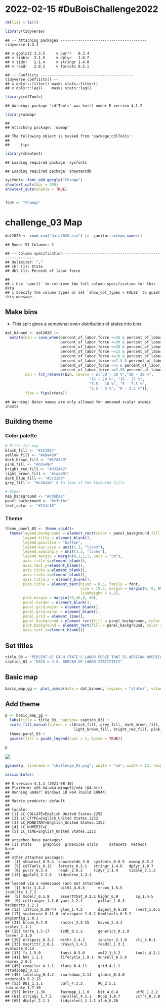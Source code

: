 2022-02-15 #DuBoisChallenge2022
================

``` r
rm(list = ls())

library(tidyverse)
```

    ## -- Attaching packages --------------------------------------- tidyverse 1.3.1 --

    ## v ggplot2 3.3.5     v purrr   0.3.4
    ## v tibble  3.1.5     v dplyr   1.0.7
    ## v tidyr   1.1.4     v stringr 1.4.0
    ## v readr   2.0.2     v forcats 0.5.1

    ## -- Conflicts ------------------------------------------ tidyverse_conflicts() --
    ## x dplyr::filter() masks stats::filter()
    ## x dplyr::lag()    masks stats::lag()

``` r
library(cdlTools)
```

    ## Warning: package 'cdlTools' was built under R version 4.1.2

``` r
library(usmap)
```

    ## 
    ## Attaching package: 'usmap'

    ## The following object is masked from 'package:cdlTools':
    ## 
    ##     fips

``` r
library(showtext)
```

    ## Loading required package: sysfonts

    ## Loading required package: showtextdb

``` r
sysfonts::font_add_google("Changa")
showtext_opts(dpi = 300)
showtext_auto(enable = TRUE)


font <- "Changa"
```

# challenge_03 Map

``` r
dat2020 <- read_csv("data2020.csv") |>  janitor::clean_names()
```

    ## Rows: 51 Columns: 2

    ## -- Column specification --------------------------------------------------------
    ## Delimiter: ","
    ## chr (1): State
    ## dbl (1): Percent of labor force

    ## 
    ## i Use `spec()` to retrieve the full column specification for this data.
    ## i Specify the column types or set `show_col_types = FALSE` to quiet this message.

## Make bins

-   This split gives a somewhat even distribution of states into bins

``` r
dat_binned <- dat2020 |> 
  mutate(bin = case_when(percent_of_labor_force <=36 & percent_of_labor_force > 30 ~ "30 - 36 %",
                         percent_of_labor_force <=30 & percent_of_labor_force > 20 ~ "20 - 30 %",
                         percent_of_labor_force <=20 & percent_of_labor_force > 15 ~ "15 - 20 %",
                         percent_of_labor_force <=15 & percent_of_labor_force > 10 ~ "10 - 15 %",
                         percent_of_labor_force <=10 & percent_of_labor_force > 7.5 ~ "7.5 - 10 %",
                         percent_of_labor_force <=7.5 & percent_of_labor_force > 5 ~ "5 - 7.5 %",
                         percent_of_labor_force <=5 & percent_of_labor_force > 2.5 ~ "2.5 - 5 %",
                         percent_of_labor_force <=2.5& percent_of_labor_force > 0 ~ "0 - 2.5 %"),
         bin = fct_relevel(bin, levels = c("30 - 36 %","20 - 30 %",  
                                      "15 - 20 %", "10 - 15 %",
                                      "7.5 - 10 %", "5 - 7.5 %",
                                      "2.5 - 5 %", "0 - 2.5 %")),
         fips = fips(state))
```

    ## Warning: Outer names are only allowed for unnamed scalar atomic inputs

## Building theme

### Color palette

``` r
# Fills for map
black_fill <- "#1b1917"
yellow_fill <- "#eba400"
dark_brown_fill <- "#674129"
pink_fill <- "#dda49d"
bright_red_fill <- "#d32442"
light_brown_fill <- "#caa991"
dark_blue_fill <- "#2c2150"
grey_fill <- "#c4b3a5" # In lieu of the textured fills

# Other
map_background <- "#cdbbaa"
panel_background <- "#e3cfbc"
text_color <- "#241c18"
```

### Theme

``` r
theme_panel_03 <- theme_void()+
  theme(legend.background = element_rect(color = panel_background,fill = panel_background), 
        legend.title = element_blank(),
        legend.position = "bottom",
        legend.key.size = unit(1.3, "lines"),
        legend.spacing.y = unit(1.2, "lines"),
        legend.margin = margin(0,1,1,1, unit = "cm"),
        axis.title.y=element_blank(),
        axis.text.y=element_blank(),
        axis.ticks.y=element_blank(),
        axis.ticks.x=element_blank(),
        axis.title.x = element_blank(),
        plot.title = element_text(hjust = 0.5, family = font, 
                                  size = 15.5, margin = margin(0, 0, 80, 0),
                                  lineheight = 1.2),
        plot.margin = margin(40,40,0, 40),
        panel.border = element_blank(),
        panel.grid.major = element_blank(),
        panel.grid.minor = element_blank(),
        panel.grid = element_line(), 
        panel.background = element_rect(fill = panel_background, color = panel_background),
        plot.background = element_rect(fill = panel_background, color = panel_background),
        axis.text.x=element_blank()) 
```

## Set titles

``` r
title_03 = "PERCENT OF EACH STATE'S LABOR FORCE THAT IS AFRICAN AMERICAN,\n2020 ANNUAL AVERAGES ."
caption_03 = "DATA = U.S. BUREAU OF LABOR STATISTICS"
```

## Basic map

``` r
basic_map_gg <- plot_usmap(data = dat_binned, regions = "states", values = "bin")
```

## Add theme

``` r
p <- basic_map_gg +
  labs(title = title_03, caption= caption_03) +
  scale_fill_manual(values = c(black_fill, grey_fill, dark_brown_fill, dark_blue_fill, 
                               light_brown_fill, bright_red_fill, pink_fill, yellow_fill)) +
  theme_panel_03 +
  guides(fill = guide_legend(ncol = 2, byrow = TRUE))

p
```

![](2022-02-15--DuBoisChallenge2022_files/figure-gfm/unnamed-chunk-8-1.png)<!-- -->

``` r
ggsave(p, filename = "challenge_03.png", units = "cm", width = 12, height = 16, limitsize = F, scale = 1.4)
```

``` r
sessionInfo()
```

    ## R version 4.1.1 (2021-08-10)
    ## Platform: x86_64-w64-mingw32/x64 (64-bit)
    ## Running under: Windows 10 x64 (build 19044)
    ## 
    ## Matrix products: default
    ## 
    ## locale:
    ## [1] LC_COLLATE=English_United States.1252 
    ## [2] LC_CTYPE=English_United States.1252   
    ## [3] LC_MONETARY=English_United States.1252
    ## [4] LC_NUMERIC=C                          
    ## [5] LC_TIME=English_United States.1252    
    ## 
    ## attached base packages:
    ## [1] stats     graphics  grDevices utils     datasets  methods   base     
    ## 
    ## other attached packages:
    ##  [1] showtext_0.9-4  showtextdb_3.0  sysfonts_0.8.5  usmap_0.5.2    
    ##  [5] cdlTools_0.15   forcats_0.5.1   stringr_1.4.0   dplyr_1.0.7    
    ##  [9] purrr_0.3.4     readr_2.0.2     tidyr_1.1.4     tibble_3.1.5   
    ## [13] ggplot2_3.3.5   tidyverse_1.3.1
    ## 
    ## loaded via a namespace (and not attached):
    ##  [1] httr_1.4.2       bit64_4.0.5      vroom_1.5.5      jsonlite_1.7.2  
    ##  [5] modelr_0.1.8     assertthat_0.2.1 highr_0.9        sp_1.4-5        
    ##  [9] cellranger_1.1.0 yaml_2.2.1       pillar_1.6.3     backports_1.2.1 
    ## [13] lattice_0.20-44  glue_1.4.2       digest_0.6.28    rvest_1.0.1     
    ## [17] snakecase_0.11.0 colorspace_2.0-2 htmltools_0.5.2  pkgconfig_2.0.3 
    ## [21] broom_0.7.9      raster_3.5-15    haven_2.4.3      scales_1.1.1    
    ## [25] terra_1.5-17     tzdb_0.1.2       generics_0.1.0   farver_2.1.0    
    ## [29] ellipsis_0.3.2   withr_2.4.2      janitor_2.1.0    cli_3.0.1       
    ## [33] magrittr_2.0.1   crayon_1.4.1     readxl_1.3.1     evaluate_0.14   
    ## [37] fs_1.5.0         fansi_0.5.0      xml2_1.3.2       tools_4.1.1     
    ## [41] hms_1.1.1        lifecycle_1.0.1  munsell_0.5.0    reprex_2.0.1    
    ## [45] compiler_4.1.1   rlang_0.4.11     grid_4.1.1       rstudioapi_0.13 
    ## [49] labeling_0.4.2   rmarkdown_2.11   gtable_0.3.0     codetools_0.2-18
    ## [53] DBI_1.1.1        curl_4.3.2       R6_2.5.1         lubridate_1.7.10
    ## [57] knitr_1.36       fastmap_1.1.0    bit_4.0.4        utf8_1.2.2      
    ## [61] stringi_1.7.5    parallel_4.1.1   Rcpp_1.0.7       vctrs_0.3.8     
    ## [65] dbplyr_2.1.1     tidyselect_1.1.1 xfun_0.26
